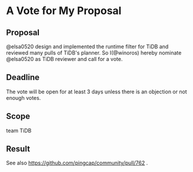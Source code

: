 # A Vote for My Proposal

## Proposal

@elsa0520 design and implemented the runtime filter for TiDB and reviewed many pulls of TiDB's planner. So I(@winoros) hereby nominate @elsa0520 as TiDB reviewer and call for a vote.

## Deadline

The vote will be open for at least 3 days unless there is an objection or not enough votes.

## Scope

team TiDB

## Result

See also https://github.com/pingcap/community/pull/762 .
